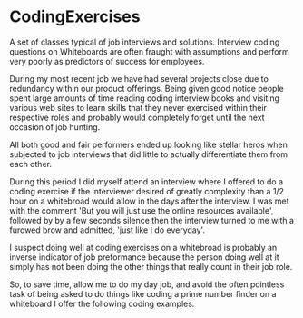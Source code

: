 CodingExercises
===============

A set of classes typical of job interviews and solutions.  Interview coding questions on Whiteboards are often fraught with assumptions and perform very poorly as predictors of success for employees.

During my most recent job we have had several projects close due to redundancy within our product offerings.  Being given good notice people spent large amounts of time reading coding interview books and visiting various web sites to learn skills that they never exercised within their respective roles and probably would completely forget until the next occasion of job hunting.

All both good and fair performers ended up looking like stellar heros when subjected to job interviews that did little to actually differentiate them from each other.

During this period I did myself attend an interview where I offered to do a coding exercise if the interviewer desired of greatly complexity than a 1/2 hour on a whitebroad would allow in the days after the interview.  I was met with the comment 'But you will just use the online resources available', followed by by a few seconds silence then the interview turned to me with a furowed brow and admitted, 'just like I do everyday'.

I suspect doing well at coding exercises on a whitebroad is probably an inverse indicator of job preformance because the person doing well at it simply has not been doing the other things that really count in their job role.

So, to save time, allow me to do my day job, and avoid the often pointless task of being asked to do things like coding a prime number finder on a whiteboard I offer the following coding examples.